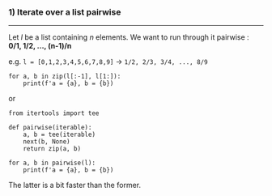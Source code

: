 ### 1) Iterate over a list pairwise
---
Let *l* be a list containing *n* elements. We want to run through it pairwise : **0/1, 1/2, ..., (n-1)/n**

e.g. `l = [0,1,2,3,4,5,6,7,8,9]` -> `1/2, 2/3, 3/4, ..., 8/9`

```
for a, b in zip(l[:-1], l[1:]):
    print(f'a = {a}, b = {b})
```
or
```
from itertools import tee

def pairwise(iterable):
    a, b = tee(iterable)
    next(b, None)
    return zip(a, b)

for a, b in pairwise(l):
    print(f'a = {a}, b = {b})
``` 
The latter is a bit faster than the former.
